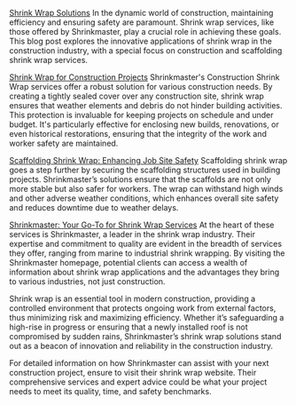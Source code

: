 [Shrink Wrap Solutions](https://shrinkmaster.co.nz/shrink-wrap-services/construction-shrink-wrap/)
In the dynamic world of construction, maintaining efficiency and ensuring safety are paramount. Shrink wrap services, like those offered by Shrinkmaster, play a crucial role in achieving these goals. This blog post explores the innovative applications of shrink wrap in the construction industry, with a special focus on construction and scaffolding shrink wrap services.

[Shrink Wrap for Construction Projects](https://shrinkmaster.co.nz/shrink-wrap-services/construction-shrink-wrap/)
Shrinkmaster's Construction Shrink Wrap services offer a robust solution for various construction needs. By creating a tightly sealed cover over any construction site, shrink wrap ensures that weather elements and debris do not hinder building activities. This protection is invaluable for keeping projects on schedule and under budget. It's particularly effective for enclosing new builds, renovations, or even historical restorations, ensuring that the integrity of the work and worker safety are maintained.

[Scaffolding Shrink Wrap: Enhancing Job Site Safety](https://shrinkmaster.co.nz/scaffolding-shrink-wrap/)
Scaffolding shrink wrap goes a step further by securing the scaffolding structures used in building projects. Shrinkmaster’s solutions ensure that the scaffolds are not only more stable but also safer for workers. The wrap can withstand high winds and other adverse weather conditions, which enhances overall site safety and reduces downtime due to weather delays.

[Shrinkmaster: Your Go-To for Shrink Wrap Services](https://shrinkmaster.co.nz/)
At the heart of these services is Shrinkmaster, a leader in the shrink wrap industry. Their expertise and commitment to quality are evident in the breadth of services they offer, ranging from marine to industrial shrink wrapping. By visiting the Shrinkmaster homepage, potential clients can access a wealth of information about shrink wrap applications and the advantages they bring to various industries, not just construction.

Shrink wrap is an essential tool in modern construction, providing a controlled environment that protects ongoing work from external factors, thus minimizing risk and maximizing efficiency. Whether it’s safeguarding a high-rise in progress or ensuring that a newly installed roof is not compromised by sudden rains, Shrinkmaster’s shrink wrap solutions stand out as a beacon of innovation and reliability in the construction industry.

For detailed information on how Shrinkmaster can assist with your next construction project, ensure to visit their shrink wrap website. Their comprehensive services and expert advice could be what your project needs to meet its quality, time, and safety benchmarks.
